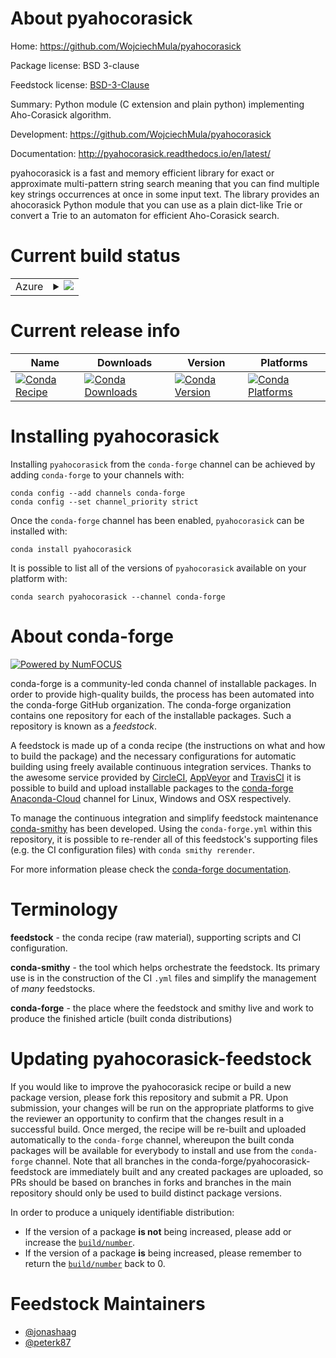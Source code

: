 About pyahocorasick
===================

Home: https://github.com/WojciechMula/pyahocorasick

Package license: BSD 3-clause

Feedstock license: [BSD-3-Clause](https://github.com/conda-forge/pyahocorasick-feedstock/blob/master/LICENSE.txt)

Summary: Python module (C extension and plain python) implementing Aho-Corasick algorithm.

Development: https://github.com/WojciechMula/pyahocorasick

Documentation: http://pyahocorasick.readthedocs.io/en/latest/

pyahocorasick is a fast and memory efficient library for exact or approximate multi-pattern string
search meaning that you can find multiple key strings occurrences at once in some input text.
The library provides an ahocorasick Python module that you can use as a plain dict-like Trie or
convert a Trie to an automaton for efficient Aho-Corasick search.


Current build status
====================


<table>
    
  <tr>
    <td>Azure</td>
    <td>
      <details>
        <summary>
          <a href="https://dev.azure.com/conda-forge/feedstock-builds/_build/latest?definitionId=3197&branchName=master">
            <img src="https://dev.azure.com/conda-forge/feedstock-builds/_apis/build/status/pyahocorasick-feedstock?branchName=master">
          </a>
        </summary>
        <table>
          <thead><tr><th>Variant</th><th>Status</th></tr></thead>
          <tbody><tr>
              <td>linux_64_python3.7.____cpython</td>
              <td>
                <a href="https://dev.azure.com/conda-forge/feedstock-builds/_build/latest?definitionId=3197&branchName=master">
                  <img src="https://dev.azure.com/conda-forge/feedstock-builds/_apis/build/status/pyahocorasick-feedstock?branchName=master&jobName=linux&configuration=linux_64_python3.7.____cpython" alt="variant">
                </a>
              </td>
            </tr><tr>
              <td>linux_64_python3.8.____cpython</td>
              <td>
                <a href="https://dev.azure.com/conda-forge/feedstock-builds/_build/latest?definitionId=3197&branchName=master">
                  <img src="https://dev.azure.com/conda-forge/feedstock-builds/_apis/build/status/pyahocorasick-feedstock?branchName=master&jobName=linux&configuration=linux_64_python3.8.____cpython" alt="variant">
                </a>
              </td>
            </tr><tr>
              <td>linux_64_python3.9.____cpython</td>
              <td>
                <a href="https://dev.azure.com/conda-forge/feedstock-builds/_build/latest?definitionId=3197&branchName=master">
                  <img src="https://dev.azure.com/conda-forge/feedstock-builds/_apis/build/status/pyahocorasick-feedstock?branchName=master&jobName=linux&configuration=linux_64_python3.9.____cpython" alt="variant">
                </a>
              </td>
            </tr><tr>
              <td>linux_aarch64_python3.7.____cpython</td>
              <td>
                <a href="https://dev.azure.com/conda-forge/feedstock-builds/_build/latest?definitionId=3197&branchName=master">
                  <img src="https://dev.azure.com/conda-forge/feedstock-builds/_apis/build/status/pyahocorasick-feedstock?branchName=master&jobName=linux&configuration=linux_aarch64_python3.7.____cpython" alt="variant">
                </a>
              </td>
            </tr><tr>
              <td>linux_aarch64_python3.8.____cpython</td>
              <td>
                <a href="https://dev.azure.com/conda-forge/feedstock-builds/_build/latest?definitionId=3197&branchName=master">
                  <img src="https://dev.azure.com/conda-forge/feedstock-builds/_apis/build/status/pyahocorasick-feedstock?branchName=master&jobName=linux&configuration=linux_aarch64_python3.8.____cpython" alt="variant">
                </a>
              </td>
            </tr><tr>
              <td>linux_aarch64_python3.9.____cpython</td>
              <td>
                <a href="https://dev.azure.com/conda-forge/feedstock-builds/_build/latest?definitionId=3197&branchName=master">
                  <img src="https://dev.azure.com/conda-forge/feedstock-builds/_apis/build/status/pyahocorasick-feedstock?branchName=master&jobName=linux&configuration=linux_aarch64_python3.9.____cpython" alt="variant">
                </a>
              </td>
            </tr><tr>
              <td>osx_64_python3.7.____cpython</td>
              <td>
                <a href="https://dev.azure.com/conda-forge/feedstock-builds/_build/latest?definitionId=3197&branchName=master">
                  <img src="https://dev.azure.com/conda-forge/feedstock-builds/_apis/build/status/pyahocorasick-feedstock?branchName=master&jobName=osx&configuration=osx_64_python3.7.____cpython" alt="variant">
                </a>
              </td>
            </tr><tr>
              <td>osx_64_python3.8.____cpython</td>
              <td>
                <a href="https://dev.azure.com/conda-forge/feedstock-builds/_build/latest?definitionId=3197&branchName=master">
                  <img src="https://dev.azure.com/conda-forge/feedstock-builds/_apis/build/status/pyahocorasick-feedstock?branchName=master&jobName=osx&configuration=osx_64_python3.8.____cpython" alt="variant">
                </a>
              </td>
            </tr><tr>
              <td>osx_64_python3.9.____cpython</td>
              <td>
                <a href="https://dev.azure.com/conda-forge/feedstock-builds/_build/latest?definitionId=3197&branchName=master">
                  <img src="https://dev.azure.com/conda-forge/feedstock-builds/_apis/build/status/pyahocorasick-feedstock?branchName=master&jobName=osx&configuration=osx_64_python3.9.____cpython" alt="variant">
                </a>
              </td>
            </tr><tr>
              <td>osx_arm64_python3.8.____cpython</td>
              <td>
                <a href="https://dev.azure.com/conda-forge/feedstock-builds/_build/latest?definitionId=3197&branchName=master">
                  <img src="https://dev.azure.com/conda-forge/feedstock-builds/_apis/build/status/pyahocorasick-feedstock?branchName=master&jobName=osx&configuration=osx_arm64_python3.8.____cpython" alt="variant">
                </a>
              </td>
            </tr><tr>
              <td>osx_arm64_python3.9.____cpython</td>
              <td>
                <a href="https://dev.azure.com/conda-forge/feedstock-builds/_build/latest?definitionId=3197&branchName=master">
                  <img src="https://dev.azure.com/conda-forge/feedstock-builds/_apis/build/status/pyahocorasick-feedstock?branchName=master&jobName=osx&configuration=osx_arm64_python3.9.____cpython" alt="variant">
                </a>
              </td>
            </tr><tr>
              <td>win_64_python3.7.____cpython</td>
              <td>
                <a href="https://dev.azure.com/conda-forge/feedstock-builds/_build/latest?definitionId=3197&branchName=master">
                  <img src="https://dev.azure.com/conda-forge/feedstock-builds/_apis/build/status/pyahocorasick-feedstock?branchName=master&jobName=win&configuration=win_64_python3.7.____cpython" alt="variant">
                </a>
              </td>
            </tr><tr>
              <td>win_64_python3.8.____cpython</td>
              <td>
                <a href="https://dev.azure.com/conda-forge/feedstock-builds/_build/latest?definitionId=3197&branchName=master">
                  <img src="https://dev.azure.com/conda-forge/feedstock-builds/_apis/build/status/pyahocorasick-feedstock?branchName=master&jobName=win&configuration=win_64_python3.8.____cpython" alt="variant">
                </a>
              </td>
            </tr><tr>
              <td>win_64_python3.9.____cpython</td>
              <td>
                <a href="https://dev.azure.com/conda-forge/feedstock-builds/_build/latest?definitionId=3197&branchName=master">
                  <img src="https://dev.azure.com/conda-forge/feedstock-builds/_apis/build/status/pyahocorasick-feedstock?branchName=master&jobName=win&configuration=win_64_python3.9.____cpython" alt="variant">
                </a>
              </td>
            </tr>
          </tbody>
        </table>
      </details>
    </td>
  </tr>
</table>

Current release info
====================

| Name | Downloads | Version | Platforms |
| --- | --- | --- | --- |
| [![Conda Recipe](https://img.shields.io/badge/recipe-pyahocorasick-green.svg)](https://anaconda.org/conda-forge/pyahocorasick) | [![Conda Downloads](https://img.shields.io/conda/dn/conda-forge/pyahocorasick.svg)](https://anaconda.org/conda-forge/pyahocorasick) | [![Conda Version](https://img.shields.io/conda/vn/conda-forge/pyahocorasick.svg)](https://anaconda.org/conda-forge/pyahocorasick) | [![Conda Platforms](https://img.shields.io/conda/pn/conda-forge/pyahocorasick.svg)](https://anaconda.org/conda-forge/pyahocorasick) |

Installing pyahocorasick
========================

Installing `pyahocorasick` from the `conda-forge` channel can be achieved by adding `conda-forge` to your channels with:

```
conda config --add channels conda-forge
conda config --set channel_priority strict
```

Once the `conda-forge` channel has been enabled, `pyahocorasick` can be installed with:

```
conda install pyahocorasick
```

It is possible to list all of the versions of `pyahocorasick` available on your platform with:

```
conda search pyahocorasick --channel conda-forge
```


About conda-forge
=================

[![Powered by
NumFOCUS](https://img.shields.io/badge/powered%20by-NumFOCUS-orange.svg?style=flat&colorA=E1523D&colorB=007D8A)](https://numfocus.org)

conda-forge is a community-led conda channel of installable packages.
In order to provide high-quality builds, the process has been automated into the
conda-forge GitHub organization. The conda-forge organization contains one repository
for each of the installable packages. Such a repository is known as a *feedstock*.

A feedstock is made up of a conda recipe (the instructions on what and how to build
the package) and the necessary configurations for automatic building using freely
available continuous integration services. Thanks to the awesome service provided by
[CircleCI](https://circleci.com/), [AppVeyor](https://www.appveyor.com/)
and [TravisCI](https://travis-ci.com/) it is possible to build and upload installable
packages to the [conda-forge](https://anaconda.org/conda-forge)
[Anaconda-Cloud](https://anaconda.org/) channel for Linux, Windows and OSX respectively.

To manage the continuous integration and simplify feedstock maintenance
[conda-smithy](https://github.com/conda-forge/conda-smithy) has been developed.
Using the ``conda-forge.yml`` within this repository, it is possible to re-render all of
this feedstock's supporting files (e.g. the CI configuration files) with ``conda smithy rerender``.

For more information please check the [conda-forge documentation](https://conda-forge.org/docs/).

Terminology
===========

**feedstock** - the conda recipe (raw material), supporting scripts and CI configuration.

**conda-smithy** - the tool which helps orchestrate the feedstock.
                   Its primary use is in the construction of the CI ``.yml`` files
                   and simplify the management of *many* feedstocks.

**conda-forge** - the place where the feedstock and smithy live and work to
                  produce the finished article (built conda distributions)


Updating pyahocorasick-feedstock
================================

If you would like to improve the pyahocorasick recipe or build a new
package version, please fork this repository and submit a PR. Upon submission,
your changes will be run on the appropriate platforms to give the reviewer an
opportunity to confirm that the changes result in a successful build. Once
merged, the recipe will be re-built and uploaded automatically to the
`conda-forge` channel, whereupon the built conda packages will be available for
everybody to install and use from the `conda-forge` channel.
Note that all branches in the conda-forge/pyahocorasick-feedstock are
immediately built and any created packages are uploaded, so PRs should be based
on branches in forks and branches in the main repository should only be used to
build distinct package versions.

In order to produce a uniquely identifiable distribution:
 * If the version of a package **is not** being increased, please add or increase
   the [``build/number``](https://docs.conda.io/projects/conda-build/en/latest/resources/define-metadata.html#build-number-and-string).
 * If the version of a package **is** being increased, please remember to return
   the [``build/number``](https://docs.conda.io/projects/conda-build/en/latest/resources/define-metadata.html#build-number-and-string)
   back to 0.

Feedstock Maintainers
=====================

* [@jonashaag](https://github.com/jonashaag/)
* [@peterk87](https://github.com/peterk87/)

